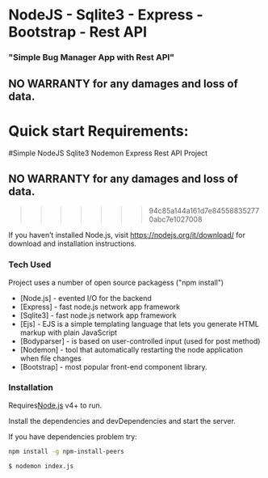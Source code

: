 # NodeJS - Sqlite3 - Express - Bootstrap - Rest API 
### "Simple Bug Manager App with Rest API"
## NO WARRANTY for any damages and loss of data.
Quick start Requirements:
=======
#Simple NodeJS Sqlite3 Nodemon Express Rest API Project
## NO WARRANTY for any damages and loss of data.
>>>>>>> 94c85a144a161d7e845588352770abc7e1027008

If you haven’t installed Node.js, visit https://nodejs.org/it/download/ for download and installation instructions.

### Tech Used

Project uses a number of open source packagess ("npm install")

* [Node.js] - evented I/O for the backend
* [Express] - fast node.js network app framework
* [Sqlite3] - fast node.js network app framework
* [Ejs] - EJS is a simple templating language that lets you generate HTML markup with plain JavaScript
* [Bodyparser] - is based on user-controlled input (used for post method)
* [Nodemon] - tool that automatically restarting the node application when file changes 
* [Bootstrap] - most popular front-end component library.

### Installation

Requires[Node.js](https://nodejs.org/) v4+ to run.

Install the dependencies and devDependencies and start the server.

If you have dependencies problem try:

```sh
npm install -g npm-install-peers
```

```sh
$ nodemon index.js
```
